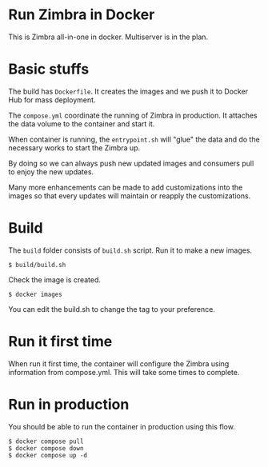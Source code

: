 # Run Zimbra in Docker

This is Zimbra all-in-one in docker. Multiserver is in the plan.

# Basic stuffs

The build has `Dockerfile`. It creates the images and we push it to Docker Hub for mass deployment.

The `compose.yml` coordinate the running of Zimbra in production. It attaches the data volume to the container and start it.

When container is running, the `entrypoint.sh` will "glue" the data and do the necessary works to start the Zimbra up.

By doing so we can always push new updated images and consumers pull to enjoy the new updates.

Many more enhancements can be made to add customizations into the images so that every updates will maintain or reapply the customizations.

# Build

The `build` folder consists of `build.sh` script. Run it to make a new images.

```
$ build/build.sh
```
Check the image is created.

```
$ docker images
```

You can edit the build.sh to change the tag to your preference.

# Run it first time

When run it first time, the container will configure the Zimbra using information from compose.yml. This will take some times to complete.

# Run in production

You should be able to run the container in production using this flow.

```
$ docker compose pull
$ docker compose down
$ docker compose up -d
```
